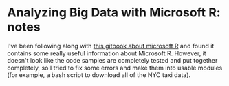 # Analyzing Big Data with Microsoft R: notes

I've been following along with [this gitbook about microsoft R](https://www.gitbook.com/book/smott/introduction-to-microsoft-r-server/details) and found it contains some really useful information about Microsoft R. However, it doesn't look like the code samples are completely tested and put together completely, so I tried to fix some errors and make them into usable modules (for example, a bash script to download all of the NYC taxi data). 

